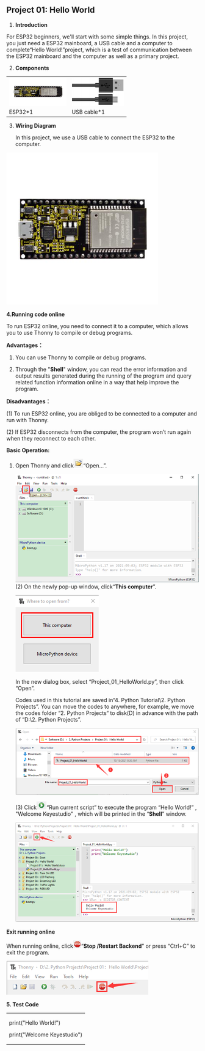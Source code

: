 ## Project 01: Hello World

1.  **Introduction**

For ESP32 beginners, we'll start with some simple things. In this
project, you just need a ESP32 mainboard, a USB cable and a computer to
complete“Hello World\!”project, which is a test of communication between
the ESP32 mainboard and the computer as well as a primary project.

2.  **Components**

<table>
<tbody>
<tr class="odd">
<td><img src="https://raw.githubusercontent.com/keyestudio/KS5011-KS5011F-Keyestudio-ESP32-Learning-Kit-Complete-Edition-Python/master/media/56053f7126905c6def63919c661d5c0a.jpeg" style="width:1.56875in;height:0.76528in" /></td>
<td><img src="https://raw.githubusercontent.com/keyestudio/KS5011-KS5011F-Keyestudio-ESP32-Learning-Kit-Complete-Edition-Python/master/media/3bdcc62cfa661d2b860a76e28537e21e.png" style="width:1.41667in;height:0.76042in" /></td>
</tr>
<tr class="even">
<td>ESP32*1</td>
<td>USB cable*1</td>
</tr>
</tbody>
</table>

3.  **Wiring Diagram**
    
    In this project, we use a USB cable to connect the ESP32 to the
    computer.

![](/media/56053f7126905c6def63919c661d5c0a.jpeg)

**4.Running code online**

To run ESP32 online, you need to connect it to a computer, which allows
you to use Thonny to compile or debug programs.

**Advantages：**

1)  You can use Thonny to compile or debug programs.

2)  Through the "**Shell**" window, you can read the error information
    and output results generated during the running of the program and
    query related function information online in a way that help improve
    the program.

**Disadvantages：**

(1) To run ESP32 online, you are obliged to be connected to a computer
and run with Thonny.

(2) If ESP32 disconnects from the computer, the program won’t run again
when they reconnect to each other.

**Basic Operation:**

1)  Open Thonny and click![](/media/6388aa0daa514f9325fb07fd5ab6749b.png)“Open...”.
    
    ![](/media/319b34bcc43d038d633af9acba0c198c.png)(2) On the newly pop-up window,
    click“**This computer**”.
    
    ![](/media/5bdbc66ef89b41a53e46696c07b2c282.png)
    
    In the new dialog box, select “Project\_01\_HelloWorld.py”, then
    click “Open”.
    
    Codes used in this tutorial are saved in“4. Python Tutorial\\2.
    Python Projects”. You can move the codes to anywhere, for example,
    we move the codes folder “2. Python Projects“ to disk(D) in advance
    with the path of “D:\\2. Python Projects”.
    
    ![](/media/9b61f563870ec1235e6cc48ca748cec5.png)
    
    (3) Click![](/media/f79b2c42507d12b91ca23ea0bb87c5c2.png)“Run current script” to execute the
    program “Hello World\!” , "Welcome Keyestudio" , which will be
    printed in the “**Shell**” window.
    
    ![](/media/167c0dd1c25107701cb9c162a28d1f5e.png)

**Exit running online**

When running online, click![](/media/fee1916cdaf53677f5117fbc5b65f4cf.png)“**Stop /Restart
Backend**” or press “Ctrl+C” to exit the program.

![](/media/dc2a210535724a7d601b5ad8b02ca8ed.png)

**5. Test Code**

<table>
<tbody>
<tr class="odd">
<td><p>print("Hello World!")</p>
<p>print("Welcome Keyestudio")</p></td>
</tr>
</tbody>
</table>
